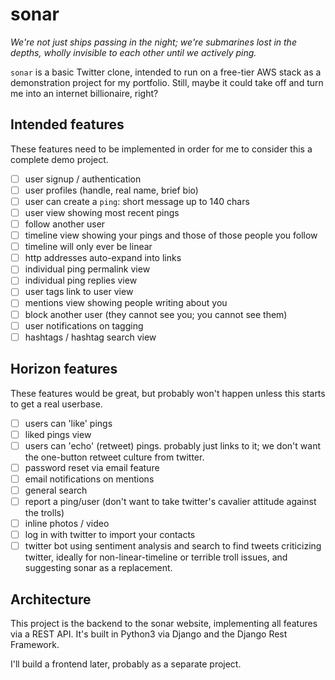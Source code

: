 # sonar

_We're not just ships passing in the night; we're submarines lost in the depths, wholly invisible to each other until we actively ping._

`sonar` is a basic Twitter clone, intended to run on a free-tier AWS stack as a demonstration project for my portfolio. Still, maybe it could take off and turn me into an internet billionaire, right?

## Intended features

These features need to be implemented in order for me to consider this a complete demo project.

- [ ] user signup / authentication
- [ ] user profiles (handle, real name, brief bio)
- [ ] user can create a `ping`: short message up to 140 chars
- [ ] user view showing most recent pings
- [ ] follow another user
- [ ] timeline view showing your pings and those of those people you follow
- [ ] timeline will only ever be linear
- [ ] http addresses auto-expand into links
- [ ] individual ping permalink view
- [ ] individual ping replies view
- [ ] user tags link to user view
- [ ] mentions view showing people writing about you
- [ ] block another user (they cannot see you; you cannot see them)
- [ ] user notifications on tagging
- [ ] hashtags / hashtag search view

## Horizon features

These features would be great, but probably won't happen unless this starts to get a real userbase.

- [ ] users can 'like' pings
- [ ] liked pings view
- [ ] users can 'echo' (retweet) pings. probably just links to it; we don't want the one-button retweet culture from twitter.
- [ ] password reset via email feature
- [ ] email notifications on mentions
- [ ] general search
- [ ] report a ping/user (don't want to take twitter's cavalier attitude against the trolls)
- [ ] inline photos / video
- [ ] log in with twitter to import your contacts
- [ ] twitter bot using sentiment analysis and search to find tweets criticizing twitter, ideally for non-linear-timeline or terrible troll issues, and suggesting sonar as a replacement.

## Architecture

This project is the backend to the sonar website, implementing all features via a REST API. It's built in Python3 via Django and the Django Rest Framework.

I'll build a frontend later, probably as a separate project.
